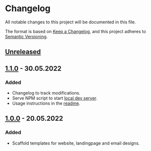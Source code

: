# Changelog

All notable changes to this project will be documented in this file.

The format is based on [Keep a Changelog](https://keepachangelog.com/en/1.0.0/), and this project adheres
to [Semantic Versioning](https://semver.org/spec/v2.0.0.html).

## [Unreleased]

## [1.1.0] - 30.05.2022

### Added

* Changelog to track modifications.
* Serve NPM script to start [local dev server](http://localhost:9000/).
* Usage instructions in the [readme](./README.md).

## [1.0.0] - 20.05.2022

### Added

* Scaffold templates for website, landingpage and email designs.

[Unreleased]: https://github.com/bsi-software/bsi-cx-scaffold-design/compare/1.1.0...HEAD

[1.1.0]: https://github.com/bsi-software/bsi-cx-scaffold-design/compare/1.0.0...1.1.0

[1.0.0]: https://github.com/bsi-software/bsi-cx-scaffold-design/releases/tag/1.0.0
